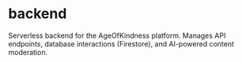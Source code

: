 # backend
Serverless backend for the AgeOfKindness platform. Manages API endpoints, database interactions (Firestore), and AI-powered content moderation.
